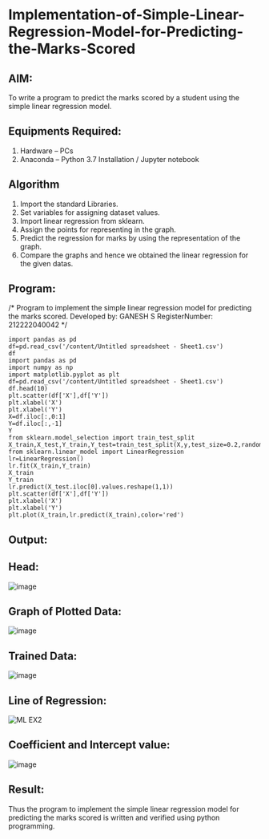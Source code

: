 # Implementation-of-Simple-Linear-Regression-Model-for-Predicting-the-Marks-Scored

## AIM:
To write a program to predict the marks scored by a student using the simple linear regression model.

## Equipments Required:
1. Hardware – PCs
2. Anaconda – Python 3.7 Installation / Jupyter notebook

## Algorithm
1. Import the standard Libraries.
2. Set variables for assigning dataset values.
3. Import linear regression from sklearn.
4. Assign the points for representing in the graph.
5. Predict the regression for marks by using the representation of the graph.
6. Compare the graphs and hence we obtained the linear regression for the given datas.

## Program:

/*
Program to implement the simple linear regression model for predicting the marks scored.
Developed by: GANESH S
RegisterNumber:  212222040042
*/
```
import pandas as pd
df=pd.read_csv('/content/Untitled spreadsheet - Sheet1.csv')
df
import pandas as pd
import numpy as np
import matplotlib.pyplot as plt
df=pd.read_csv('/content/Untitled spreadsheet - Sheet1.csv')
df.head(10)
plt.scatter(df['X'],df['Y'])
plt.xlabel('X')
plt.xlabel('Y')
X=df.iloc[:,0:1]
Y=df.iloc[:,-1]
Y
from sklearn.model_selection import train_test_split
X_train,X_test,Y_train,Y_test=train_test_split(X,y,test_size=0.2,random_state=0)
from sklearn.linear_model import LinearRegression
lr=LinearRegression()
lr.fit(X_train,Y_train)
X_train
Y_train
lr.predict(X_test.iloc[0].values.reshape(1,1))
plt.scatter(df['X'],df['Y'])
plt.xlabel('X')
plt.xlabel('Y')
plt.plot(X_train,lr.predict(X_train),color='red')
```

## Output:
## Head:
![image](https://github.com/ganeshshanmugavel27/Implementation-of-Simple-Linear-Regression-Model-for-Predicting-the-Marks-Scored/assets/122046208/39763b93-87fa-4544-8499-6a559b353bdc)
## Graph of Plotted Data:
![image](https://github.com/ganeshshanmugavel27/Implementation-of-Simple-Linear-Regression-Model-for-Predicting-the-Marks-Scored/assets/122046208/019b07df-4c91-4bea-8c4a-d07d45a6ad81)
## Trained Data:
![image](https://github.com/ganeshshanmugavel27/Implementation-of-Simple-Linear-Regression-Model-for-Predicting-the-Marks-Scored/assets/122046208/dd227260-3376-4d1e-aa7b-e892729e3a84)
## Line of Regression:
![ML EX2](https://github.com/ganeshshanmugavel27/Implementation-of-Simple-Linear-Regression-Model-for-Predicting-the-Marks-Scored/assets/122046208/4022f87b-2610-4da5-9ded-dcc77d482060)
## Coefficient and Intercept value:
![image](https://github.com/ganeshshanmugavel27/Implementation-of-Simple-Linear-Regression-Model-for-Predicting-the-Marks-Scored/assets/122046208/d13870c3-7b27-4531-b228-c8870955338d)



## Result:
Thus the program to implement the simple linear regression model for predicting the marks scored is written and verified using python programming.
